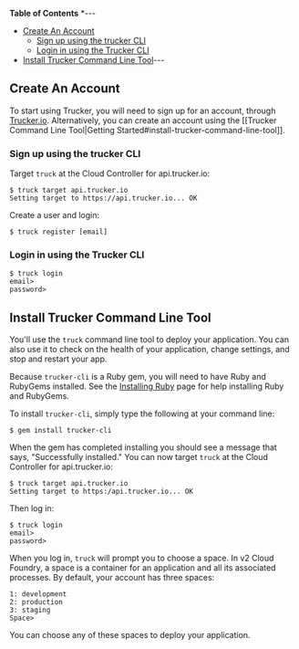 **Table of Contents** *---
- [Create An Account](#markdown-header-create-an-account)
	- [Sign up using the trucker CLI](#markdown-header-sign-up-using-the-trucker-cli)
	- [Login in using the Trucker CLI](#markdown-header-login-in-using-the-trucker-cli)
- [Install Trucker Command Line Tool](#markdown-header-install-trucker-command-line-tool)---

## Create An Account
To start using Trucker, you will need to sign up for an account, through [Trucker.io](https://trucker.io). Alternatively, you can create an account using the [[Trucker Command Line Tool|Getting Started#install-trucker-command-line-tool]].

### Sign up using the trucker CLI
Target `truck` at the Cloud Controller for api.trucker.io:

```
$ truck target api.trucker.io
Setting target to https://api.trucker.io... OK
```

Create a user and login:
```
$ truck register [email]
```

### Login in using the Trucker CLI
```
$ truck login
email>
password>
```

## Install Trucker Command Line Tool
You'll use the `truck` command line tool to deploy your application. You can also use it to check on the health of your application, change settings, and stop and restart your app.

Because `trucker-cli` is a Ruby gem, you will need to have Ruby and RubyGems installed. See the [Installing Ruby](installing-ruby) page for help installing Ruby and RubyGems.

To install `trucker-cli`, simply type the following at your command line:
```
$ gem install trucker-cli
```

When the gem has completed installing you should see a message that says, "Successfully installed." You can now target `truck` at the Cloud Controller for api.trucker.io:

```
$ truck target api.trucker.io
Setting target to https:/api.trucker.io... OK
```

Then log in:
```
$ truck login
email>
password>
```

When you log in, `truck` will prompt you to choose a space. In v2 Cloud Foundry, a space is a container for an application and all its associated processes. By default, your account has three spaces:
```
1: development
2: production
3: staging
Space>
```
You can choose any of these spaces to deploy your application.